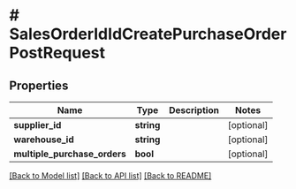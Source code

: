 # # SalesOrderIdIdCreatePurchaseOrderPostRequest

## Properties

Name | Type | Description | Notes
------------ | ------------- | ------------- | -------------
**supplier_id** | **string** |  | [optional]
**warehouse_id** | **string** |  | [optional]
**multiple_purchase_orders** | **bool** |  | [optional]

[[Back to Model list]](../../README.md#models) [[Back to API list]](../../README.md#endpoints) [[Back to README]](../../README.md)

